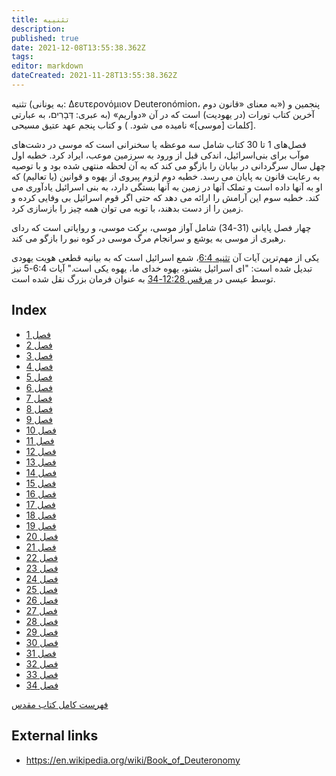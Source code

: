 ```yaml
---
title: تثنييه
description: 
published: true
date: 2021-12-08T13:55:38.362Z
tags: 
editor: markdown
dateCreated: 2021-11-28T13:55:38.362Z
---
```


تثنیه (به یونانی: Δευτερονόμιον Deuteronómion، به معنای «قانون دوم») پنجمین و آخرین کتاب تورات (در یهودیت) است که در آن «دواریم» (به عبری: דְּבָרִים، به عبارتی [کلمات [موسی]» نامیده می شود. ) و کتاب پنجم عهد عتیق مسیحی.

فصل‌های 1 تا 30 کتاب شامل سه موعظه یا سخنرانی است که موسی در دشت‌های موآب برای بنی‌اسرائیل، اندکی قبل از ورود به سرزمین موعب، ایراد کرد. خطبه اول چهل سال سرگردانی در بیابان را بازگو می کند که به آن لحظه منتهی شده بود و با توصیه به رعایت قانون به پایان می رسد. خطبه دوم لزوم پیروی از یهوه و قوانین (یا تعالیم) که او به آنها داده است و تملک آنها در زمین به آنها بستگی دارد، به بنی اسرائیل یادآوری می کند. خطبه سوم این آرامش را ارائه می دهد که حتی اگر قوم اسرائیل بی وفایی کرده و زمین را از دست بدهند، با توبه می توان همه چیز را بازسازی کرد.

چهار فصل پایانی (31-34) شامل آواز موسی، برکت موسی، و روایاتی است که ردای رهبری از موسی به یوشع و سرانجام مرگ موسی در کوه نبو را بازگو می کند. 

یکی از مهم‌ترین آیات آن [تثنیه 6:4](/fa/Bible/Deuteronomy/6#v4)، شمع اسرائیل است که به بیانیه قطعی هویت یهودی تبدیل شده است: "ای اسرائیل بشنو، یهوه خدای ما، یهوه یکی است." آیات 6:4-5 نیز توسط عیسی در [مرقس 12:28-34](/fa/Bible/Mark/12#v28) به عنوان فرمان بزرگ نقل شده است. 


## Index

- [فصل 1](/fa/Bible/Deuteronomy/1)
- [فصل 2](/fa/Bible/Deuteronomy/2)
- [فصل 3](/fa/Bible/Deuteronomy/3)
- [فصل 4](/fa/Bible/Deuteronomy/4)
- [فصل 5](/fa/Bible/Deuteronomy/5)
- [فصل 6](/fa/Bible/Deuteronomy/6)
- [فصل 7](/fa/Bible/Deuteronomy/7)
- [فصل 8](/fa/Bible/Deuteronomy/8)
- [فصل 9](/fa/Bible/Deuteronomy/9)
- [فصل 10](/fa/Bible/Deuteronomy/10)
- [فصل 11](/fa/Bible/Deuteronomy/11)
- [فصل 12](/fa/Bible/Deuteronomy/12)
- [فصل 13](/fa/Bible/Deuteronomy/13)
- [فصل 14](/fa/Bible/Deuteronomy/14)
- [فصل 15](/fa/Bible/Deuteronomy/15)
- [فصل 16](/fa/Bible/Deuteronomy/16)
- [فصل 17](/fa/Bible/Deuteronomy/17)
- [فصل 18](/fa/Bible/Deuteronomy/18)
- [فصل 19](/fa/Bible/Deuteronomy/19)
- [فصل 20](/fa/Bible/Deuteronomy/20)
- [فصل 21](/fa/Bible/Deuteronomy/21)
- [فصل 22](/fa/Bible/Deuteronomy/22)
- [فصل 23](/fa/Bible/Deuteronomy/23)
- [فصل 24](/fa/Bible/Deuteronomy/24)
- [فصل 25](/fa/Bible/Deuteronomy/25)
- [فصل 26](/fa/Bible/Deuteronomy/26)
- [فصل 27](/fa/Bible/Deuteronomy/27)
- [فصل 28](/fa/Bible/Deuteronomy/28)
- [فصل 29](/fa/Bible/Deuteronomy/29)
- [فصل 30](/fa/Bible/Deuteronomy/30)
- [فصل 31](/fa/Bible/Deuteronomy/31)
- [فصل 32](/fa/Bible/Deuteronomy/32)
- [فصل 33](/fa/Bible/Deuteronomy/33)
- [فصل 34](/fa/Bible/Deuteronomy/34)

[فهرست کامل کتاب مقدس](/fa/index/bible)


## External links

- https://en.wikipedia.org/wiki/Book_of_Deuteronomy